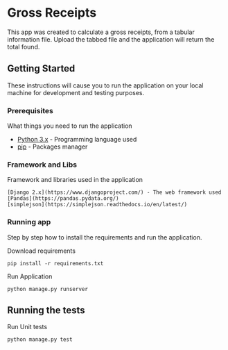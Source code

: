 # Gross Receipts
This app was created to calculate a gross receipts, from a tabular information file. Upload the tabbed file and the application will return the total found.

## Getting Started
These instructions will cause you to run the application on your local machine for development and testing purposes.

### Prerequisites

What things you need to run the application

* [Python 3.x](https://www.python.org/) - Programming language used
* [pip](https://pypi.org/project/pip/) - Packages manager

### Framework and Libs 

Framework and libraries used in the application

```
[Django 2.x](https://www.djangoproject.com/) - The web framework used
[Pandas](https://pandas.pydata.org/)
[simplejson](https://simplejson.readthedocs.io/en/latest/)
```

### Running app

Step by step how to install the requirements and run the application.

Download requirements

```
pip install -r requirements.txt
```

Run Application

```
python manage.py runserver
```

## Running the tests

Run Unit tests

```
python manage.py test
```